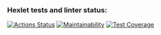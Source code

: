 ### Hexlet tests and linter status:
[![Actions Status](https://github.com/feeedback/backend-project-lvl2/workflows/hexlet-check/badge.svg)](https://github.com/feeedback/backend-project-lvl2/actions)
[![Maintainability](https://api.codeclimate.com/v1/badges/9152c9151d168318a60a/maintainability)](https://codeclimate.com/github/feeedback/backend-project-lvl2/maintainability)
[![Test Coverage](https://api.codeclimate.com/v1/badges/9152c9151d168318a60a/test_coverage)](https://codeclimate.com/github/feeedback/backend-project-lvl2/test_coverage)